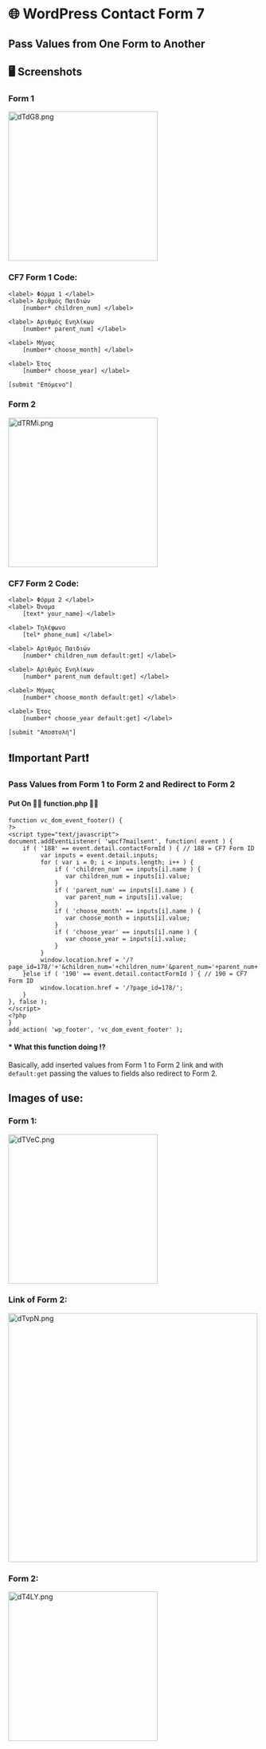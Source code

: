 # 🌐 WordPress Contact Form 7
## Pass Values from One Form to Another

## 🖥️ Screenshots
### Form 1
<img src="https://a.imagem.app/dTdG8.png" alt="dTdG8.png" border="0" width="300"/>

### CF7 Form 1 Code:
```
<label> Φόρμα 1 </label>
<label> Αριθμός Παιδιών
    [number* children_num] </label>

<label> Αριθμός Ενηλίκων
    [number* parent_num] </label>

<label> Μήνας 
    [number* choose_month] </label>

<label> Έτος
    [number* choose_year] </label>

[submit "Επόμενο"]
```

### Form 2
<img src="https://a.imagem.app/dTRMi.png" alt="dTRMi.png" border="0" width="300"/>

### CF7 Form 2 Code:
```
<label> Φόρμα 2 </label>
<label> Όνομα
    [text* your_name] </label>

<label> Τηλέφωνο
    [tel* phone_num] </label>

<label> Αριθμός Παιδιών
    [number* children_num default:get] </label>

<label> Αριθμός Ενηλίκων
    [number* parent_num default:get] </label>

<label> Μήνας
    [number* choose_month default:get] </label>

<label> Έτος
    [number* choose_year default:get] </label>

[submit "Αποστολή"]
```

## ❗️Important Part❗️
### Pass Values from Form 1 to Form 2 and Redirect to Form 2

#### Put On 👨‍💻 function.php 👩‍💻
```
function vc_dom_event_footer() {
?>
<script type="text/javascript">
document.addEventListener( 'wpcf7mailsent', function( event ) {
    if ( '188' == event.detail.contactFormId ) { // 188 = CF7 Form ID
         var inputs = event.detail.inputs;
		 for ( var i = 0; i < inputs.length; i++ ) {
			 if ( 'children_num' == inputs[i].name ) {
				var children_num = inputs[i].value;
			 }
			 if ( 'parent_num' == inputs[i].name ) {
				var parent_num = inputs[i].value;
			 }
			 if ( 'choose_month' == inputs[i].name ) {
				var choose_month = inputs[i].value;
			 }
			 if ( 'choose_year' == inputs[i].name ) {
				var choose_year = inputs[i].value;
			 }
		 }
		 window.location.href = '/?page_id=178/'+'&children_num='+children_num+'&parent_num='+parent_num+'&choose_month='+choose_month+'&choose_year='+choose_year;
    }else if ( '190' == event.detail.contactFormId ) { // 190 = CF7 Form ID
		 window.location.href = '/?page_id=178/';
    }
}, false );
</script>
<?php
}
add_action( 'wp_footer', 'vc_dom_event_footer' );
```
#### * What this function doing ⁉️
Basically, add inserted values from Form 1 to Form 2 link and with `default:get` passing the values to fields also redirect to Form 2.

## Images of use:
### Form 1:
<img src="https://a.imagem.app/dTVeC.png" alt="dTVeC.png" border="0" width="300"/>

### Link of Form 2:
<img src="https://a.imagem.app/dTvpN.png" alt="dTvpN.png" border="0" width="500"/>

### Form 2:
<img src="https://a.imagem.app/dT4LY.png" alt="dT4LY.png" border="0" width="300"/>
